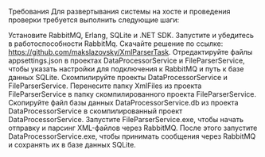 Требования
Для развертывания системы на хосте и проведения проверки требуется выполнить следующие шаги:

Установите RabbitMQ, Erlang, SQLite и .NET SDK.
Запустите и убедитесь в работоспособности RabbitMq.
Скачайте решение по ссылке: https://github.com/makslazovsky/XmlParserTask.
Отредактируйте файлы appsettings.json в проектах DataProcessorService и FileParserService, чтобы указать настройки для подключения к RabbitMQ и путь к базе данных SQLite.
Скомпилируйте проекты DataProcessorService и FileParserService.
Перенесите папку XmlFiles из проекта FileParserService в папку скомпилированного проекта FileParserService.
Скопируйте файл базы данных DataProcessorService.db из проекта DataProcessorService в скомпилированный проект DataProcessorService.
Запустите FileParserService.exe, чтобы начать отправку и парсинг XML-файлов через RabbitMQ.
После этого запустите DataProcessorService.exe, чтобы принимать сообщения через RabbitMQ и сохранять их в базе данных SQLite.
